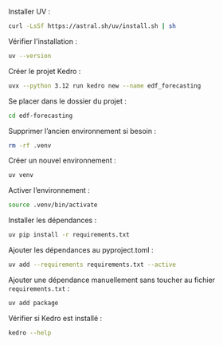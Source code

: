 Installer UV :

```bash
curl -LsSf https://astral.sh/uv/install.sh | sh
```

Vérifier l'installation :

```bash
uv --version
```

Créer le projet Kedro :

```bash
uvx --python 3.12 run kedro new --name edf_forecasting
```

Se placer dans le dossier du projet :

```bash
cd edf-forecasting
```

Supprimer l’ancien environnement si besoin :

```bash
rm -rf .venv
```

Créer un nouvel environnement :

```bash
uv venv
```

Activer l’environnement :

```bash
source .venv/bin/activate
```

Installer les dépendances :

```bash
uv pip install -r requirements.txt
```

Ajouter les dépendances au pyproject.toml :

```bash
uv add --requirements requirements.txt --active
```

Ajouter une dépendance manuellement sans toucher au fichier `requirements.txt` :

```bash
uv add package
```

Vérifier si Kedro est installé :

```bash
kedro --help
```

